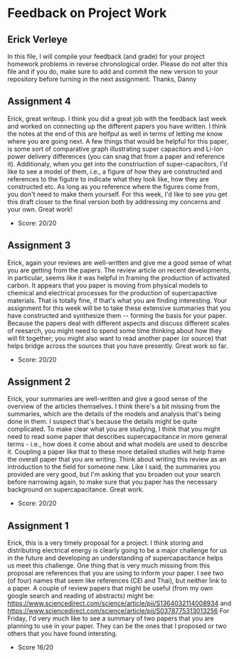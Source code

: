 # Feedback on Project Work
## Erick Verleye

In this file, I will compile your feedback (and grade) for your project homework problems in reverse chronological order. Please do not alter this file and if you do, make sure to add and commit the new version to your repository before turning in the next assignment. Thanks, Danny

## Assignment 4

Erick, great writeup. I think you did a great job with the feedback last week and worked on connecting up the different papers you have written. I think the notes at the end of this are helfpul as well in terms of letting me know where you are going next. A few things that would be helpful for this paper, is some sort of comparative graph illustrating super capacitors and Li-Ion power delivery differences (you can snag that from a paper and reference it). Additionaly, when you get into the constriuction of super-capacitors, I'd like to see a model of them, i.e., a figure of how they are constructed and references to the figutre to indicate what they look like, how they are constructed etc. As long as you reference where the figures come from, you don't need to make them yourself. For this week, I'd like to see you get this draft closer to the final version both by addressing my concerns and your own. Great work!

* Score: 20/20

## Assignment 3

Erick, again your reviews are well-written and give me a good sense of what you are getting from the papers. The review article on recent developments, in particular, seems like it was helpful in framing the production of activated carbon. It appears that you paper is moving from physical models to chemical and electrical processes for the production of supercapactive materials. That is totally fine, if that's what you are finding interesting. Your assignment for this week will be to take these extensive summaries that you have constructed and synthesize them -- forming the basis for your paper. Because the papers deal with different aspects and discuss different scales of reesarch, you might need to spend some time thinking about how they will fit together; you might also want to read another paper (or source) that helps bridge across the sources that you have presently. Great work so far.

* Score: 20/20

## Assignment 2

Erick, your summaries are well-written and give a good sense of the overview of the articles themselves. I think there's a bit missing from the summaries, which are the details of the models and analysis that's being done in them. I suspect that's because the details might be quite complicated. To make clear what you are studying, I think that you might need to read some paper that describes supercapacitance in more general terms - i.e., how does it come about and what models are used to describe it. Coupling a paper like that to these more detailed studies will help frame the overall paper that you are writing. Think about writing this review as an introduction to the field for someone new. Like I said, the summaries you provided are very good, but I'm asking that you broaden out your search before narrowing again, to make sure that you paper has the necessary background on supercapacitance. Great work.

* Score: 20/20

## Assignment 1

Erick, this is a very timely proposal for a project. I think storing and distributing electrical energy is clearly going to be a major challenge for us in the future and developing an understanding of supercapacitance helps us meet this challenge. One thing that is very much missing from this proposal are references that you are using to inform your paper. I see two (of four) names that seem like references (CEI and Thai), but neither link to a paper. A couple of review papers that might be useful (from my own google search and reading of abstracts) might be:
https://www.sciencedirect.com/science/article/pii/S1364032114008934
and
https://www.sciencedirect.com/science/article/pii/S0378775313013256
For Friday, I'd very much like to see a summary of two papers that you are planning to use in your paper. They can be the ones that I proposed or two others that you have found intersting.

* Score 16/20
